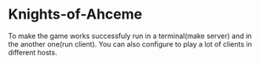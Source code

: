 # Knights-of-Ahceme
To make the game works successfuly run in a terminal(make server) and in the another one(run client).
You can also configure to play a lot of clients in different hosts.
